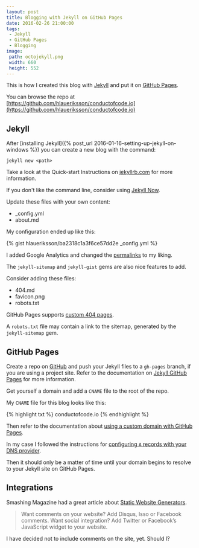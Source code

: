 ```yaml
---
layout: post
title: Blogging with Jekyll on GitHub Pages
date: 2016-02-26 21:00:00
tags:
 - Jekyll
 - GitHub Pages
 - Blogging
image:
 path: octojekyll.png
 width: 660
 height: 552
---
```


This is how I created this blog with [Jekyll](https://jekyllrb.com/) and put it on [GitHub Pages](https://pages.github.com/).

You can browse the repo at [https://github.com/hlaueriksson/conductofcode.io](https://github.com/hlaueriksson/conductofcode.io)

## Jekyll

After [installing Jekyll]({% post_url 2016-01-16-setting-up-jekyll-on-windows %}) you can create a new blog with the command:

`jekyll new <path>`

Take a look at the Quick-start Instructions on [jekyllrb.com](https://jekyllrb.com/) for more information.

If you don't like the command line, consider using [Jekyll Now](http://www.jekyllnow.com/).

Update these files with your own content:

* _config.yml
* about.md

My configuration ended up like this:

{% gist hlaueriksson/ba2318c1a3f6ce57dd2e _config.yml %}

I added Google Analytics and changed the [permalinks](https://jekyllrb.com/docs/permalinks/) to my liking.

The `jekyll-sitemap` and `jekyll-gist` gems are also nice features to add.

Consider adding these files:

* 404.md
* favicon.png
* robots.txt

GitHub Pages supports [custom 404 pages](https://help.github.com/articles/creating-a-custom-404-page-for-your-github-pages-site/).

A `robots.txt` file may contain a link to the sitemap, generated by the `jekyll-sitemap` gem.

## GitHub Pages

Create a repo on [GitHub](https://github.com/) and push your Jekyll files to a `gh-pages` branch, if you are using a project site. Refer to the documentation on [Jekyll GitHub Pages](https://jekyllrb.com/docs/github-pages/) for more information.

Get yourself a domain and add a `CNAME` file to the root of the repo.

My `CNAME` file for this blog looks like this:

{% highlight txt %}
conductofcode.io
{% endhighlight %}

Then refer to the documentation about [using a custom domain with GitHub Pages](https://help.github.com/articles/using-a-custom-domain-with-github-pages/).

In my case I followed the instructions for [configuring `A` records with your DNS provider](https://help.github.com/articles/setting-up-an-apex-domain/#configuring-a-records-with-your-dns-provider).

Then it should only be a matter of time until your domain begins to resolve to your Jekyll site on GitHub Pages.

## Integrations

Smashing Magazine had a great article about [Static Website Generators](http://www.smashingmagazine.com/2015/11/modern-static-website-generators-next-big-thing/).

> Want comments on your website? Add Disqus, Isso or Facebook comments. Want social integration? Add Twitter or Facebook’s JavaScript widget to your website.

I have decided not to include comments on the site, yet. Should I?